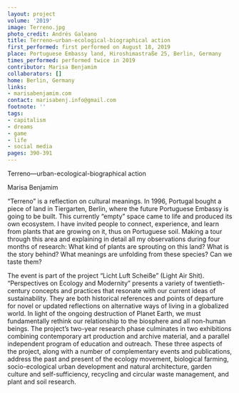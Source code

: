 ```yaml
---
layout: project
volume: '2019'
image: Terreno.jpg
photo_credit: Andrés Galeano
title: Terreno—urban-ecological-biographical action
first_performed: first performed on August 18, 2019
place: Portuguese Embassy land, Hiroshimastraße 25, Berlin, Germany
times_performed: performed twice in 2019
contributor: Marisa Benjamim
collaborators: []
home: Berlin, Germany
links:
- marisabenjamim.com
contact: marisabenj.info@gmail.com
footnote: ''
tags:
- capitalism
- dreams
- game
- life
- social media
pages: 390-391
---
```



Terreno—urban-ecological-biographical action

Marisa Benjamim

“Terreno” is a reflection on cultural meanings. In 1996, Portugal bought a piece of land in Tiergarten, Berlin, where the future Portuguese Embassy is going to be built. This currently “empty” space came to life and produced its own ecosystem. I have invited people to connect, experience, and learn from plants that are growing on it, thus on Portuguese soil. Making a tour through this area and explaining in detail all my observations during four months of research: What kind of plants are sprouting on this land? What is the story behind? What meanings are unfolding from these species? Can we taste them?

The event is part of the project “Licht Luft Scheiße” (Light Air Shit). “Perspectives on Ecology and Modernity” presents a variety of twentieth-century concepts and practices that resonate with our current ideas of sustainability. They are both historical references and points of departure for novel or updated reflections on alternative ways of living in a globalized world. In light of the ongoing destruction of Planet Earth, we must fundamentally rethink our relationship to the biosphere and all non-human beings. The project’s two-year research phase culminates in two exhibitions combining contemporary art production and archive material, and a parallel independent program of education and outreach. These three aspects of the project, along with a number of complementary events and publications, address the past and present of the ecology movement, biological farming, socio-ecological urban development and natural architecture, garden culture and self-sufficiency, recycling and circular waste management, and plant and soil research.
